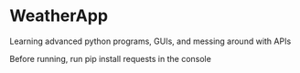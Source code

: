 # WeatherApp
Learning advanced python programs, GUIs, and messing around with APIs

Before running, run pip install requests in the console
